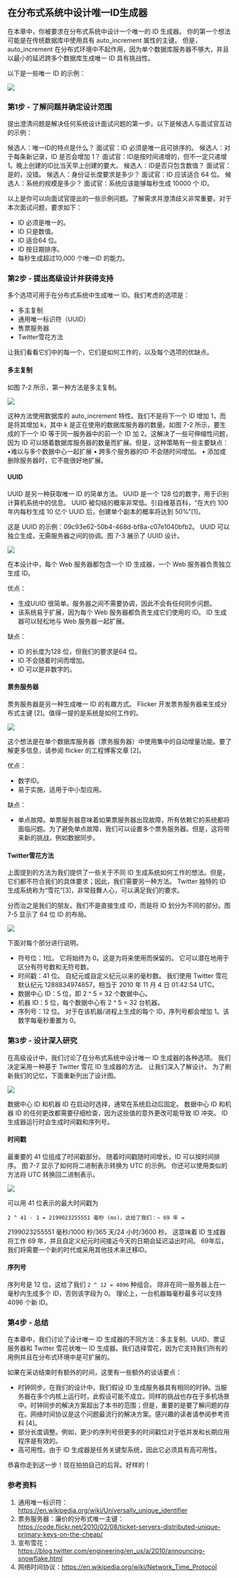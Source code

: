 ## 在分布式系统中设计唯一ID生成器
在本章中，你被要求在分布式系统中设计一个唯一的 ID 生成器。 你的第一个想法可能是在传统数据库中使用具有 auto_increment 属性的主键。 但是，auto_increment 在分布式环境中不起作用，因为单个数据库服务器不够大，并且以最小的延迟跨多个数据库生成唯一 ID 具有挑战性。

以下是一些唯一 ID 的示例：

![](./images/Chapter-7/7-01.png)

### 第1步 - 了解问题并确定设计范围
提出澄清问题是解决任何系统设计面试问题的第一步。以下是候选人与面试官互动的示例：

候选人：唯一ID的特点是什么？
面试官：ID 必须是唯一且可排序的。
候选人：对于每条新记录，ID 是否会增加 1？
面试官：ID是按时间递增的，但不一定只递增1。晚上创建的ID比当天早上创建的要大。
候选人：ID是否只包含数值？
面试官：是的，没错。
候选人：身份证长度要求是多少？
面试官：ID 应该适合 64 位。
候选人：系统的规模是多少？
面试官：系统应该能够每秒生成 10000 个 ID。

以上是你可以向面试官提出的一些示例问题。了解需求并澄清歧义非常重要。对于本次面试问题，要求如下：

- ID 必须是唯一的。
- ID 只是数值。
- ID 适合64 位。
- ID 按日期排序。
- 每秒生成超过10,000 个唯一ID 的能力。

### 第2步 - 提出高级设计并获得支持
多个选项可用于在分布式系统中生成唯一 ID。我们考虑的选项是：

- 多主复制
- 通用唯一标识符（UUID）
- 售票服务器
- Twitter雪花方法

让我们看看它们中的每一个，它们是如何工作的，以及每个选项的优缺点。

#### 多主复制
如图 7-2 所示，第一种方法是多主复制。

![](./images/Chapter-7/7-02.png)

这种方法使用数据库的 auto_increment 特性。我们不是将下一个 ID 增加 1，而是将其增加 k，其中 k 是正在使用的数据库服务器的数量。如图 7-2 所示，要生成的下一个 ID 等于同一服务器中的前一个 ID 加 2。这解决了一些可伸缩性问题，因为 ID 可以随着数据库服务器的数量而扩展。但是，这种策略有一些主要缺点：
•难以与多个数据中心一起扩展
• 跨多个服务器的ID 不会随时间增加。
• 添加或删除服务器时，它不能很好地扩展。

#### UUID
UUID 是另一种获取唯一 ID 的简单方法。 UUID 是一个 128 位的数字，用于识别计算机系统中的信息。 UUID 被勾结的概率非常低。引自维基百科，“在大约 100 年内每秒生成 10 亿个 UUID 后，创建单个副本的概率将达到 50%”[1]。

这是 UUID 的示例：09c93e62-50b4-468d-bf8a-c07e1040bfb2。 UUID 可以独立生成，无需服务器之间的协调。图 7-3 展示了 UUID 设计。

![](./images/Chapter-7/7-03.png)

在本设计中，每个 Web 服务器都包含一个 ID 生成器，一个 Web 服务器负责独立生成 ID。

优点：

- 生成UUID 很简单。服务器之间不需要协调，因此不会有任何同步问题。
- 该系统易于扩展，因为每个 Web 服务器都负责生成它们使用的 ID。 ID 生成器可以轻松地与 Web 服务器一起扩展。

缺点：

- ID 的长度为128 位，但我们的要求是64 位。
- ID 不会随着时间而增加。
- ID 可以是非数字的。

#### 票务服务器

票务服务器是另一种生成唯一 ID 的有趣方式。 Flicker 开发票务服务器来生成分布式主键 [2]。值得一提的是系统是如何工作的。

![](./images/Chapter-7/7-04.png)

这个想法是在单个数据库服务器（票务服务器）中使用集中的自动增量功能。要了解更多信息，请参阅 flicker 的工程博客文章 [2]。

优点：

- 数字ID。
- 易于实施，适用于中小型应用。

缺点：

- 单点故障。单票服务器意味着如果票服务器出现故障，所有依赖它的系统都将面临问题。为了避免单点故障，我们可以设置多个票务服务器。但是，这将带来新的挑战，例如数据同步。

#### Twitter雪花方法
上面提到的方法为我们提供了一些关于不同 ID 生成系统如何工作的想法。但是，它们都不符合我们的具体要求；因此，我们需要另一种方法。 Twitter 独特的 ID 生成系统称为“雪花”[3]，非常鼓舞人心，可以满足我们的要求。

分而治之是我们的朋友。我们不是直接生成 ID，而是将 ID 划分为不同的部分。图 7-5 显示了 64 位 ID 的布局。

![](./images/Chapter-7/7-05.png)

下面对每个部分进行说明。

- 符号位：1位。 它将始终为 0。这是为将来使用而保留的。 它可以潜在地用于区分有符号数和无符号数。
- 时间戳：41 位。 自纪元或自定义纪元以来的毫秒数。 我们使用 Twitter 雪花默认纪元 1288834974657，相当于 2010 年 11 月 4 日 01:42:54 UTC。
- 数据中心 ID：5 位，即 2 ^ 5 = 32 个数据中心。
- 机器 ID：5 位，每个数据中心有 2 ^ 5 = 32 台机器。
- 序列号：12 位。 对于在该机器/进程上生成的每个 ID，序列号都会增加 1。该数字每毫秒重置为 0。

### 第3步 - 设计深入研究
在高级设计中，我们讨论了在分布式系统中设计唯一 ID 生成器的各种选项。 我们决定采用一种基于 Twitter 雪花 ID 生成器的方法。 让我们深入了解设计。 为了刷新我们的记忆，下面重新列出了设计图。

![](./images/Chapter-7/7-06.png)

数据中心 ID 和机器 ID 在启动时选择，通常在系统启动后固定。 数据中心 ID 和机器 ID 的任何更改都需要仔细检查，因为这些值的意外更改可能导致 ID 冲突。 ID 生成器运行时会生成时间戳和序列号。

#### 时间戳
最重要的 41 位组成了时间戳部分。 随着时间戳随时间增长，ID 可以按时间排序。 图 7-7 显示了如何将二进制表示转换为 UTC 的示例。 你还可以使用类似的方法将 UTC 转换回二进制表示。

![](./images/Chapter-7/7-07.png)

可以用 41 位表示的最大时间戳为

```2 ^ 41 - 1 = 2199023255551 毫秒 (ms)，这给了我们：~ 69 年 =```

2199023255551 毫秒/1000 秒/365 天/24 小时/3600 秒。 这意味着 ID 生成器将工作 69 年，并且自定义纪元时间接近今天的日期会延迟溢出时间。 69年后，我们将需要一个新的时代或采用其他技术来迁移ID。

#### 序列号
序列号是 12 位，这给了我们 ```2 ^ 12 = 4096``` 种组合。 除非在同一服务器上在一毫秒内生成多个 ID，否则该字段为 0。 理论上，一台机器每毫秒最多可以支持 4096 个新 ID。

### 第4步 - 总结
在本章中，我们讨论了设计唯一 ID 生成器的不同方法：多主复制、UUID、票证服务器和 Twitter 雪花状唯一 ID 生成器。我们选择雪花，因为它支持我们所有的用例并且在分布式环境中是可扩展的。

如果在采访结束时有额外的时间，这里有一些额外的谈话要点：

- 时钟同步。在我们的设计中，我们假设 ID 生成服务器具有相同的时钟。当服务器在多个内核上运行时，此假设可能不成立。同样的挑战也存在于多机场景中。时钟同步的解决方案超出了本书的范围；但是，重要的是要了解问题的存在。网络时间协议是这个问题最流行的解决方案。感兴趣的读者请参阅参考资料 [4]。
- 部分长度调整。例如，更少的序列号但更多的时间戳位对于低并发和长期应用程序是有效的。
- 高可用性。由于 ID 生成器是任务关键型系统，因此它必须具有高可用性。

恭喜你走到这一步！现在拍拍自己的后背。好样的！

### 参考资料
1. 通用唯一标识符：https://en.wikipedia.org/wiki/Universally_unique_identifier
2. 票务服务器：廉价的分布式唯一主键：https://code.flickr.net/2010/02/08/ticket-servers-distributed-unique-primary-keys-on-the-cheap/
3. 宣布雪花：https://blog.twitter.com/engineering/en_us/a/2010/announcing-snowflake.html
4. 网络时间协议：https://en.wikipedia.org/wiki/Network_Time_Protocol

